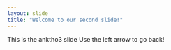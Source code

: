 ```yaml
---
layout: slide
title: "Welcome to our second slide!"
---
```

This is the anktho3 slide
Use the left arrow to go back!
